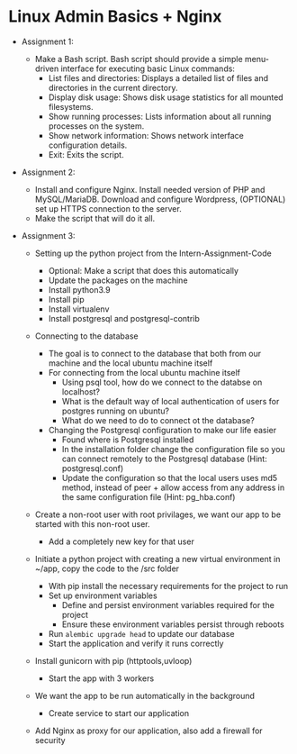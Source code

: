# Linux Admin Basics + Nginx

- Assignment 1: 

    - Make a Bash script. Bash script should provide a simple menu-driven interface for executing basic Linux commands:
        -   List files and directories: Displays a detailed list of files and directories in the current directory.
        -   Display disk usage: Shows disk usage statistics for all mounted filesystems.
        -   Show running processes: Lists information about all running processes on the system.
        -   Show network information: Shows network interface configuration details.
        -   Exit: Exits the script.

- Assignment 2: 

    - Install and configure Nginx. Install needed version of PHP and MySQL/MariaDB. Download and configure Wordpress, (OPTIONAL) set up HTTPS connection to the server.
    - Make the script that will do it all.

- Assignment 3: 

    - Setting up the python project from the Intern-Assignment-Code
        - Optional: Make a script that does this automatically
        - Update the packages on the machine
        - Install python3.9
        - Install pip
        - Install virtualenv
        - Install postgresql and postgresql-contrib

    - Connecting to the database
        - The goal is to connect to the database that both from our machine and the local ubuntu machine itself
        - For connecting from the local ubuntu machine itself
            - Using psql tool, how do we connect to the databse on localhost?
            - What is the default way of local authentication of users for postgres running on ubuntu?
            - What do we need to do to connect ot the database?
        - Changing the Postgresql configuration to make our life easier
            - Found where is Postgresql installed
            - In the installation folder change the configuration file so you can connect remotely to the Postgresql database (Hint: postgresql.conf)
            - Update the configuration so that the local users uses md5 method, instead of peer + allow access from any address in the same configuration file (Hint: pg_hba.conf)

    - Create a non-root user with root privilages, we want our app to be started with this non-root user.  
        - Add a completely new key for that user

    - Initiate a python project with creating a new virtual environment in ~/app, copy the code to the /src folder
        - With pip install the necessary requirements for the project to run
        - Set up environment variables
            -  Define and persist environment variables required for the project
            - Ensure these environment variables persist through reboots
        - Run ```alembic upgrade head``` to update our database
        - Start the application and verify it runs correctly
    
    - Install gunicorn with pip (httptools,uvloop)
        - Start the app with 3 workers

    - We want the app to be run automatically in the background
        - Create service to start our application
    
    - Add Nginx as proxy for our application, also add a firewall for security
    